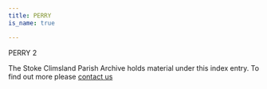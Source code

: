 ```yaml
---
title: PERRY
is_name: true

---
```


PERRY 2


The Stoke Climsland Parish Archive holds material under this index entry. To find out more please [contact us](/contact/)
